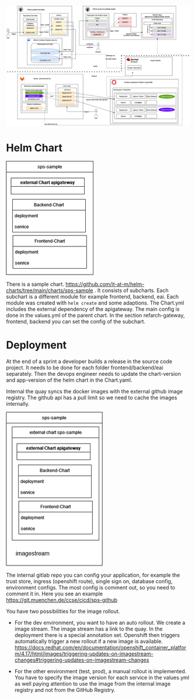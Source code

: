 



![image](images/ci_cd_github_big_picture_public.drawio.png)


# Helm Chart

![image](images/external-helm-chart.drawio.png)

There is a sample chart. https://github.com/it-at-m/helm-charts/tree/main/charts/sps-sample . It consists of subcharts. Each subchart is a different module for example frontend, backend, eai.  Each module was created with `helm create` and some adaptions. The Chart.yml includes the external dependency of the apigateway. The main config is done in the values.yml of the parent chart. In the section refarch-gateway, frontend, backend you can set the config of the subchart. 




# Deployment

At the end of a sprint a developer builds a release in the source code project. It needs to be done for each folder frontend/backend/eai separately. Then the devops engineer needs to update the chart-version and app-version of the helm chart in the Chart.yaml.

Internal the quay syncs the docker images with the external github image registry. The github api has a pull limit so we need to cache the images internally.

![image](images/internal-chart.drawio.png)

The internal gitlab repo you can config your application, for example the trust store, ingress (openshift route), single sign on, database config, environment configs. The most config is comment out, so you need to comment it in. Here you see an example https://git.muenchen.de/ccse/cicd/sps-github


You have two possibilities for the image rollout. 
-	For the dev environment, you want to have an auto rollout. We create a image stream. The image stream has a link to the quay. In the deployment there is a special annotation set. Openshift then triggers automatically trigger a new rollout if a new image is available.  https://docs.redhat.com/en/documentation/openshift_container_platform/4.17/html/images/triggering-updates-on-imagestream-changes#triggering-updates-on-imagestream-changes

-	For the other environment (test, prod), a manual rollout is implemented. You have to specify the image version for each service in the values.yml as well paying attention to use the image from the internal image registry and not from the GitHub Registry.
